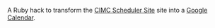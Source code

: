 A Ruby hack to transform the [CIMC Scheduler Site](https://clients.mindbodyonline.com/ASP/home.asp?studioid=11692) site into a [Google Calendar](https://www.google.com/calendar/b/0/embed?src=6rggv4oi29bdskiaktlkr0ob90@group.calendar.google.com&ctz=America/New_York).
